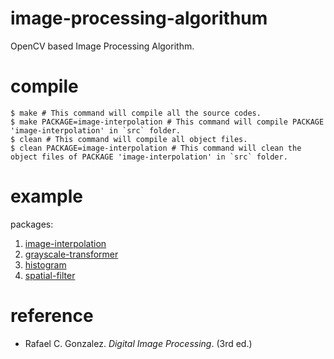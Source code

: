 # image-processing-algorithum
OpenCV based Image Processing Algorithm.

# compile
```shell
$ make # This command will compile all the source codes.
$ make PACKAGE=image-interpolation # This command will compile PACKAGE 'image-interpolation' in `src` folder.
$ clean # This command will compile all object files.
$ clean PACKAGE=image-interpolation # This command will clean the object files of PACKAGE 'image-interpolation' in `src` folder.
```

# example

packages:

1. [image-interpolation](https://github.com/techping/image-processing-algorithum/tree/master/src/image-interpolation/)
2. [grayscale-transformer](https://github.com/techping/image-processing-algorithum/tree/master/src/grayscale-transformer/)
3. [histogram](https://github.com/techping/image-processing-algorithum/tree/master/src/histogram/)
4. [spatial-filter](https://github.com/techping/image-processing-algorithum/tree/master/src/spatial-filter/)

# reference

+  Rafael C. Gonzalez. *Digital Image Processing*. (3rd ed.)

